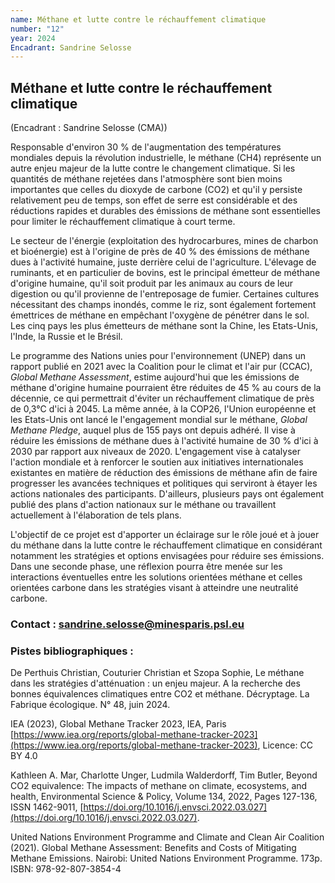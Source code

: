 ```yaml
---
name: Méthane et lutte contre le réchauffement climatique
number: "12"
year: 2024
Encadrant: Sandrine Selosse
---
```

## Méthane et lutte contre le réchauffement climatique

(Encadrant : Sandrine Selosse (CMA))

Responsable d\'environ 30 % de l\'augmentation des températures
mondiales depuis la révolution industrielle, le méthane (CH4)
représente un autre enjeu majeur de la lutte contre le changement
climatique. Si les quantités de méthane rejetées dans l\'atmosphère sont
bien moins importantes que celles du dioxyde de carbone (CO2) et qu'il
y persiste relativement peu de temps, son effet de serre est
considérable et des réductions rapides et durables des émissions de
méthane sont essentielles pour limiter le réchauffement climatique à
court terme.

Le secteur de l\'énergie (exploitation des hydrocarbures, mines de
charbon et bioénergie) est à l\'origine de près de 40 % des émissions de
méthane dues à l\'activité humaine, juste derrière celui de
l'agriculture. L\'élevage de ruminants, et en particulier de bovins, est
le principal émetteur de méthane d\'origine humaine, qu\'il soit produit
par les animaux au cours de leur digestion ou qu\'il provienne de
l\'entreposage de fumier. Certaines cultures nécessitant des champs
inondés, comme le riz, sont également fortement émettrices de méthane en
empêchant l\'oxygène de pénétrer dans le sol. Les cinq pays les plus
émetteurs de méthane sont la Chine, les Etats-Unis, l'Inde, la Russie et
le Brésil.

Le programme des Nations unies pour l\'environnement (UNEP) dans un
rapport publié en 2021 avec la Coalition pour le climat et l'air pur
(CCAC), *Global Methane Assessment*, estime aujourd\'hui que les
émissions de méthane d\'origine humaine pourraient être réduites de 45 %
au cours de la décennie, ce qui permettrait d\'éviter un réchauffement
climatique de près de 0,3°C d\'ici à 2045. La même année, à la COP26,
l'Union européenne et les Etats-Unis ont lancé le l\'engagement mondial
sur le méthane, *Global Methane Pledge*, auquel plus de 155 pays ont
depuis adhéré. Il vise à réduire les émissions de méthane dues à
l\'activité humaine de 30 % d\'ici à 2030 par rapport aux niveaux de 2020. L\'engagement vise à catalyser l\'action mondiale et à renforcer le soutien aux initiatives internationales existantes en matière de réduction des émissions de méthane afin de faire progresser les avancées
techniques et politiques qui serviront à étayer les actions nationales
des participants. D'ailleurs, plusieurs pays ont également publié des
plans d\'action nationaux sur le méthane ou travaillent actuellement à
l\'élaboration de tels plans.

L'objectif de ce projet est d'apporter un éclairage sur le rôle joué et
à jouer du méthane dans la lutte contre le réchauffement climatique en
considérant notamment les stratégies et options envisagées pour réduire
ses émissions. Dans une seconde phase, une réflexion pourra être menée
sur les interactions éventuelles entre les solutions orientées méthane
et celles orientées carbone dans les stratégies visant à atteindre une
neutralité carbone.

### Contact : sandrine.selosse@minesparis.psl.eu

### Pistes bibliographiques :

De Perthuis Christian, Couturier Christian et Szopa Sophie, Le méthane
dans les stratégies d'atténuation : un enjeu majeur. A la recherche des
bonnes équivalences climatiques entre CO2 et méthane. Décryptage. La
Fabrique écologique. N° 48, juin 2024.

IEA (2023), Global Methane Tracker 2023, IEA, Paris
[https://www.iea.org/reports/global-methane-tracker-2023](https://www.iea.org/reports/global-methane-tracker-2023), Licence: CC BY
4.0

Kathleen A. Mar, Charlotte Unger, Ludmila Walderdorff, Tim Butler,
Beyond CO2 equivalence: The impacts of methane on climate, ecosystems,
and health, Environmental Science & Policy, Volume 134, 2022, Pages
127-136, ISSN 1462-9011, [https://doi.org/10.1016/j.envsci.2022.03.027](https://doi.org/10.1016/j.envsci.2022.03.027).

United Nations Environment Programme and Climate and Clean Air Coalition
(2021). Global Methane Assessment: Benefits and Costs of Mitigating
Methane Emissions. Nairobi: United Nations Environment Programme. 173p.
ISBN: 978-92-807-3854-4
